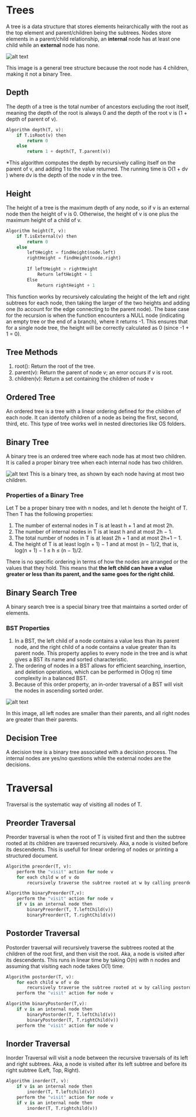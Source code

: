 # Trees

A tree is a data structure that stores elements heirarchically with the root as the top element and parent/children being the subtrees. Nodes store elements in a parent/child relationship, an **internal** node has at least one child while an **external** node has none.

![alt text](../photos/image-1.png)

This image is a general tree structure because the root node has 4 children, making it not a binary Tree. 

## Depth 

The depth of a tree is the total number of ancestors excluding the root itself, meaning the depth of the root is always 0 and the depth of the root v is (1 + depth of parent of v). 

```python
Algorithm depth(T, v):
    if T.isRoot(v) then
        return 0
    else
        return 1 + depth(T, T.parent(v))
```

*This algorithm computes the depth by recursively calling itself on the parent of v, and adding 1 to the value returned. The running time is O(1 + dv ) where dv is the depth of the node v in the tree.

## Height 
The height of a tree is the maximum depth of any node, so if v is an external node then the height of v is 0. Otherwise, the height of v is one plus the maximum height of a child of v.

```python
Algorithm height(T, v):
    if T.isExternal(v) then
        return 0
    else
        leftHeight = findHeight(node.left)
        rightHeight = findHeight(node.right)
        
        If leftHeight > rightHeight
            Return leftHeight + 1
        Else
            Return rightHeight + 1
```

This function works by recursively calculating the height of the left and right subtrees for each node, then taking the larger of the two heights and adding one (to account for the edge connecting to the parent node). The base case for the recursion is when the function encounters a NULL node (indicating an empty tree or the end of a branch), where it returns -1. This ensures that for a single node tree, the height will be correctly calculated as 0 (since -1 + 1 = 0).

## Tree Methods

1. root(): Return the root of the tree.
2. parent(v): Return the parent of node v; an error occurs if v is root.
3. children(v): Return a set containing the children of node v

## Ordered Tree

An ordered tree is a tree with a linear ordering defined for the children of each node. It can identofy children of a node as being the first, second, third, etc. This type of tree works well in nested directories like OS folders.

## Binary Tree

A binary tree is an ordered tree where each node has at most two children. It is called a proper binary tree when each internal node has two children. 

![alt text](../photos/image-2.png)
This is a binary tree, as shown by each node having at most two children. 

### Properties of a Binary Tree

Let T be a proper binary tree with n nodes, and let h denote the
height of T. Then T has the following properties:

1. The number of external nodes in T is at least h + 1 and at most 2h.
2. The number of internal nodes in T is at least h and at most 2h − 1.
3. The total number of nodes in T is at least 2h + 1 and at most 2h+1 − 1.
4. The height of T is at least log(n + 1) − 1 and at most (n − 1)/2, that is, log(n + 1) − 1 ≤ h ≤ (n − 1)/2.

There is no specific ordering in terms of how the nodes are arranged or the values that they hold. This means that **the left child can have a value greater or less than its parent, and the same goes for the right child.**

## Binary Search Tree
 
A binary search tree is a special binary tree that maintains a sorted order of elements. 

### BST Properties

1. In a BST, the left child of a node contains a value less than its parent node, and the right child of a node contains a value greater than its parent node. This property applies to every node in the tree and is what gives a BST its name and sorted characteristic.
2. The ordering of nodes in a BST allows for efficient searching, insertion, and deletion operations, which can be performed in O(log⁡ n) time complexity in a balanced BST.
3. Because of this order property, an in-order traversal of a BST will visit the nodes in ascending sorted order.

![alt text](../photos/image-3.png)

In this image, all left nodes are smaller than their parents, and all right nodes are greater than their parents. 

## Decision Tree

A decision tree is a binary tree associated with a decision process. The internal nodes are yes/no questions while the external nodes are the decisions. 

# Traversal

Traversal is the systematic way of visiting all nodes of T.

## Preorder Traversal

Preorder traversal is when the root of T is visited first and then the subtree rooted at its children are traversed recursively. Aka, a node is visited before its descendents. This is usefull for linear ordering of nodes or printing a structured document.

```python
Algorithm preorder(T, v):
    perform the "visit" action for node v
    for each child w of v do
        recursively traverse the subtree rooted at w by calling preorder(T,w)
```

```python
Algorithm binaryPreorder(T,v):
    perform the "visit" action for node v
    if v is an internal node then
        binaryPreorder(T, T.leftChild(v))
        binaryPreorder(T, T.rightChild(v))
```

## Postorder Traversal

Postorder traversal will recursively traverse the subtrees rooted at the children of the root first, and then visit the root. Aka, a node is visited after its descendents. This runs in linear time by taking O(n) with n nodes and assuming that visiting each node takes O(1) time.

```python
Algorithm postorder(T, v):
    for each child w of v do
        recursively traverse the subtree rooted at w by calling postorder(T,w)
    perform the "visit" action for node v
```

```python
Algorithm binaryPostorder(T,v):
    if v is an internal node then
        binaryPostorder(T, T.leftChild(v))
        binaryPostorder(T, T.rightChild(v))
    perform the "visit" action for node v
```

## Inorder Traversal

Inorder Traversal will visit a node between the recursive traversals of its left and right subtrees. Aka, a node is visited after its left subtree and before its right subtree (Left, Top, Right).

```python
Algorithm inorder(T, v):
    if v is an internal node then
        inorder(T, T.leftchild(v))
    perform the "visit" action for node v
    if v is an internal node then
        inorder(T, T.rightchild(v))
    
```